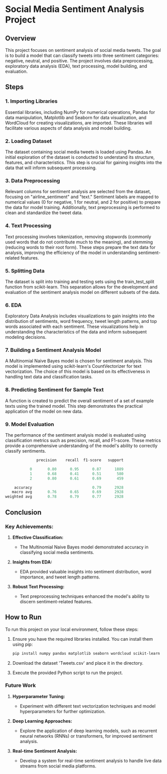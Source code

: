 # Social Media Sentiment Analysis Project

## Overview

This project focuses on sentiment analysis of social media tweets. The goal is to build a model that can classify tweets into three sentiment categories: negative, neutral, and positive. The project involves data preprocessing, exploratory data analysis (EDA), text processing, model building, and evaluation.

## Steps

### 1. Importing Libraries

Essential libraries, including NumPy for numerical operations, Pandas for data manipulation, Matplotlib and Seaborn for data visualization, and WordCloud for creating visualizations, are imported. These libraries will facilitate various aspects of data analysis and model building.

### 2. Loading Dataset

The dataset containing social media tweets is loaded using Pandas. An initial exploration of the dataset is conducted to understand its structure, features, and characteristics. This step is crucial for gaining insights into the data that will inform subsequent processing.

### 3. Data Preprocessing

Relevant columns for sentiment analysis are selected from the dataset, focusing on "airline_sentiment" and "text." Sentiment labels are mapped to numerical values (0 for negative, 1 for neutral, and 2 for positive) to prepare the data for model training. Additionally, text preprocessing is performed to clean and standardize the tweet data.

### 4. Text Processing

Text processing involves tokenization, removing stopwords (commonly used words that do not contribute much to the meaning), and stemming (reducing words to their root form). These steps prepare the text data for analysis, improving the efficiency of the model in understanding sentiment-related features.

### 5. Splitting Data

The dataset is split into training and testing sets using the train_test_split function from scikit-learn. This separation allows for the development and evaluation of the sentiment analysis model on different subsets of the data.

### 6. EDA

Exploratory Data Analysis includes visualizations to gain insights into the distribution of sentiments, word frequency, tweet length patterns, and top words associated with each sentiment. These visualizations help in understanding the characteristics of the data and inform subsequent modeling decisions.

### 7. Building a Sentiment Analysis Model

A Multinomial Naive Bayes model is chosen for sentiment analysis. This model is implemented using scikit-learn's CountVectorizer for text vectorization. The choice of this model is based on its effectiveness in handling text data and classification tasks.

### 8. Predicting Sentiment for Sample Text

A function is created to predict the overall sentiment of a set of example texts using the trained model. This step demonstrates the practical application of the model on new data.

### 9. Model Evaluation

The performance of the sentiment analysis model is evaluated using classification metrics such as precision, recall, and F1-score. These metrics provide a comprehensive understanding of the model's ability to correctly classify sentiments.

```python
              precision    recall  f1-score   support

           0       0.80      0.95      0.87      1889
           1       0.68      0.41      0.51       580
           2       0.80      0.61      0.69       459

    accuracy                           0.79      2928
   macro avg       0.76      0.65      0.69      2928
weighted avg       0.78      0.79      0.77      2928
```

## Conclusion

### Key Achievements:

1. **Effective Classification:**
   - The Multinomial Naive Bayes model demonstrated accuracy in classifying social media sentiments.

2. **Insights from EDA:**
   - EDA provided valuable insights into sentiment distribution, word importance, and tweet length patterns.

3. **Robust Text Processing:**
   - Text preprocessing techniques enhanced the model's ability to discern sentiment-related features.
  

## How to Run

To run this project on your local environment, follow these steps:

1. Ensure you have the required libraries installed. You can install them using pip:

   ```bash
   pip install numpy pandas matplotlib seaborn wordcloud scikit-learn
   ```
2. Download the dataset 'Tweets.csv' and place it in the directory.
3. Execute the provided Python script to run the project.


### Future Work

1. **Hyperparameter Tuning:**
   - Experiment with different text vectorization techniques and model hyperparameters for further optimization.

2. **Deep Learning Approaches:**
   - Explore the application of deep learning models, such as recurrent neural networks (RNNs) or transformers, for improved sentiment analysis.

3. **Real-time Sentiment Analysis:**
   - Develop a system for real-time sentiment analysis to handle live data streams from social media platforms.

